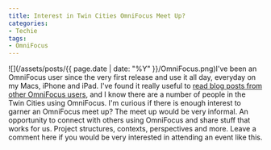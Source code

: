 ```yaml
---
title: Interest in Twin Cities OmniFocus Meet Up?
categories:
- Techie
tags:
- OmniFocus
---
```


![](/assets/posts/{{ page.date | date: "%Y" }}/OmniFocus.png)I've been an OmniFocus user since the very first release and use it all day, everyday on my Macs, iPhone and iPad. I've found it really useful to [read blog posts from other OmniFocus users](http://links.thingelstad.com/wiki/Special:RunQuery/Bookmark_by_Tag?Bookmark_by_Tag%5BTag%5D=OmniFocus&wpRunQuery=true), and I know there are a number of people in the Twin Cities using OmniFocus.
I'm curious if there is enough interest to garner an OmniFocus meet up? The meet up would be very informal. An opportunity to connect with others using OmniFocus and share stuff that works for us. Project structures, contexts, perspectives and more. Leave a comment here if you would be very interested in attending an event like this.
